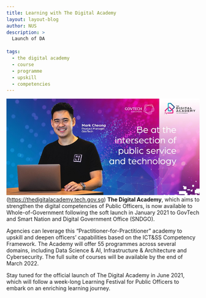```yaml
---
title: Learning with The Digital Academy
layout: layout-blog
author: NUS
description: >
  Launch of DA
  
tags:
  - the digital academy
  - course
  - programme
  - upskill
  - competencies
---
```


![TDA banner](/assets/img/TDA.jpg)(https://thedigitalacademy.tech.gov.sg)
**The Digital Academy**, which aims to strengthen the digital competencies of Public Officers, is now available to Whole-of-Government following the soft launch in January 2021 to GovTech and Smart Nation and Digital Government Office (SNDGO).

Agencies can leverage this “Practitioner-for-Practitioner” academy to upskill and deepen officers’ capabilities based on the ICT&SS Competency Framework. The Academy will offer 55 programmes across several domains, including Data Science & AI, Infrastructure & Architecture and Cybersecurity. The full suite of courses will be available by the end of March 2022. 

Stay tuned for the official launch of The Digital Academy in June 2021, which will follow a week-long Learning Festival for Public Officers to embark on an enriching learning journey.
